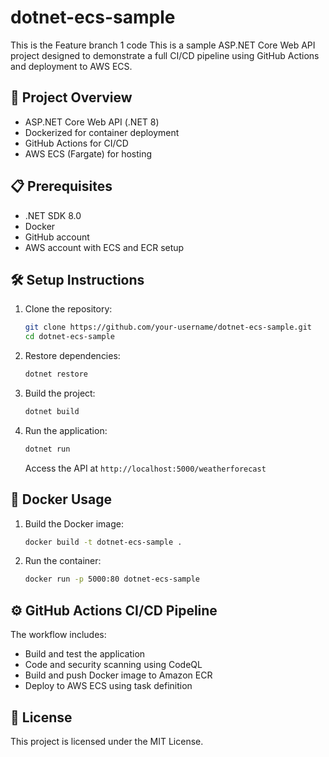 # dotnet-ecs-sample
This is the Feature branch 1 code
This is a sample ASP.NET Core Web API project designed to demonstrate a full CI/CD pipeline using GitHub Actions and deployment to AWS ECS.

## 🚀 Project Overview
- ASP.NET Core Web API (.NET 8)
- Dockerized for container deployment
- GitHub Actions for CI/CD
- AWS ECS (Fargate) for hosting

## 📋 Prerequisites
- .NET SDK 8.0
- Docker
- GitHub account
- AWS account with ECS and ECR setup

## 🛠️ Setup Instructions
1. Clone the repository:
   ```bash
   git clone https://github.com/your-username/dotnet-ecs-sample.git
   cd dotnet-ecs-sample
   ```
2. Restore dependencies:
   ```bash
   dotnet restore
   ```
3. Build the project:
   ```bash
   dotnet build
   ```
4. Run the application:
   ```bash
   dotnet run
   ```
   Access the API at `http://localhost:5000/weatherforecast`

## 🐳 Docker Usage
1. Build the Docker image:
   ```bash
   docker build -t dotnet-ecs-sample .
   ```
2. Run the container:
   ```bash
   docker run -p 5000:80 dotnet-ecs-sample
   ```

## ⚙️ GitHub Actions CI/CD Pipeline
The workflow includes:
- Build and test the application
- Code and security scanning using CodeQL
- Build and push Docker image to Amazon ECR
- Deploy to AWS ECS using task definition

## 📄 License
This project is licensed under the MIT License.
